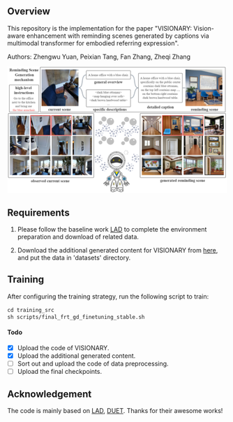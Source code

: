 ## Overview
This repository is the implementation for the paper "VISIONARY: Vision-aware enhancement with reminding scenes generated by captions via multimodal transformer for embodied referring expression".

Authors: Zhengwu Yuan, Peixian Tang, Fan Zhang, Zheqi Zhang

![image](overview.png)
## Requirements
1. Please follow the baseline work [LAD](https://github.com/zehao-wang/LAD) to complete the environment preparation and download of related data.

2. Download the additional generated content for VISIONARY from [here](https://drive.google.com/drive/folders/15aPIDUTwWqhRqX5Zp-doJg0j6-pwjavs?usp=drive_link), and put the data in 'datasets' directory.

## Training
After configuring the training strategy, run the following script to train:
```
cd training_src
sh scripts/final_frt_gd_finetuning_stable.sh
```

#### Todo
- [x] Upload the code of VISIONARY.
- [x] Upload the additional generated content.
- [ ] Sort out and upload the code of data preprocessing.
- [ ] Upload the final checkpoints.

## Acknowledgement
The code is mainly based on [LAD](https://github.com/zehao-wang/LAD), [DUET](https://github.com/cshizhe/VLN-DUET). Thanks for their awesome works!


